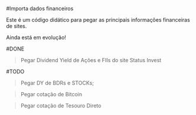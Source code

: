 #Importa dados financeiros

Este é um código didático para pegar as principais informações financeiras de sites.

Ainda está em evolução!


#DONE
> Pegar Dividend Yield de Ações e FIIs do site Status Invest


#TODO
> Pegar DY de BDRs e STOCKs;

> Pegar cotação de Bitcoin

> Pegar cotação de Tesouro Direto

